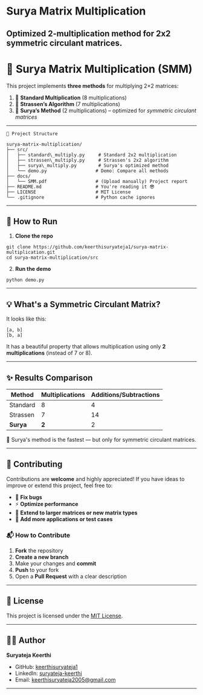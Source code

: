 # Surya Matrix Multiplication
Optimized 2-multiplication method for 2x2 symmetric circulant matrices.
---

# 🔢 Surya Matrix Multiplication (SMM)

This project implements **three methods** for multiplying 2×2 matrices:

1. 🧠 **Standard Multiplication** (8 multiplications)
2. 🧠 **Strassen’s Algorithm** (7 multiplications)
3. 🧠 **Surya’s Method** (2 multiplications) – optimized for *symmetric circulant matrices*

---
```
📂 Project Structure

surya-matrix-multiplication/
├── src/
│   ├── standard\_multiply.py     # Standard 2x2 multiplication
│   ├── strassen\_multiply.py     # Strassen's 2x2 algorithm
│   ├── surya\_multiply.py        # Surya's optimized method
│   └── demo.py                  # Demo: Compare all methods
├── docs/
│   └── SMM.pdf                  # (Upload manually) Project report
├── README.md                    # You're reading it 😎
├── LICENSE                      # MIT License
└── .gitignore                   # Python cache ignores
```
---

## 🧪 How to Run

1. **Clone the repo**
```
git clone https://github.com/keerthisuryateja1/surya-matrix-multiplication.git
cd surya-matrix-multiplication/src
```

2. **Run the demo**

```
python demo.py
```

---

## 💡 What's a Symmetric Circulant Matrix?

It looks like this:

```
[a, b]
[b, a]
```

It has a beautiful property that allows multiplication using only **2 multiplications** (instead of 7 or 8).

---

## ✨ Results Comparison

| Method    | Multiplications | Additions/Subtractions |
| --------- | --------------- | ---------------------- |
| Standard  | 8               | 4                      |
| Strassen  | 7               | 14                     |
| **Surya** | **2**           | 2                      |

🚀 Surya's method is the fastest — but only for symmetric circulant matrices.

---
## 🤝 Contributing

Contributions are **welcome** and highly appreciated!
If you have ideas to improve or extend this project, feel free to:

* 🐞 **Fix bugs**
* ⚡ **Optimize performance**
* 📏 **Extend to larger matrices or new matrix types**
* 🧪 **Add more applications or test cases**

### 📬 How to Contribute

1. **Fork** the repository
2. **Create a new branch**
3. Make your changes and **commit**
4. **Push** to your fork
5. Open a **Pull Request** with a clear description
---
## 📜 License

This project is licensed under the [MIT License](LICENSE).

---

## 👨‍💻 Author

**Suryateja Keerthi**

* GitHub: [keerthisuryateja1](https://github.com/keerthisuryateja1)
* LinkedIn: [suryateja-keerthi](https://www.linkedin.com/in/suryateja-keerthi)
* Email: [keerthisuryateja2005@gmail.com](mailto:keerthisuryateja2005@gmail.com)

---
